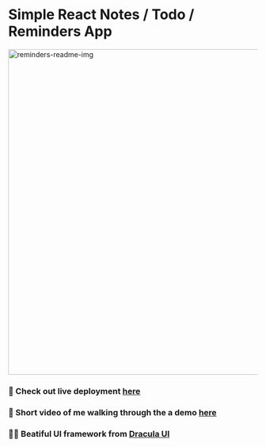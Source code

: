 # Simple React Notes / Todo / Reminders App 

<img width="656" alt="reminders-readme-img" src="https://user-images.githubusercontent.com/36191945/224390682-bd30ce06-c4f8-42da-bd4c-138a30a7601f.png">



### :notebook_with_decorative_cover: Check out live deployment [here](https://deft-sfogliatella-d33a5d.netlify.app/)

### :movie_camera: Short video of me walking through the a demo [here](https://www.loom.com/share/dd8c748610984619a97fe8ceba64dca5)

### :vampire_man: Beatiful UI framework from [Dracula UI](https://ui.draculatheme.com/)
